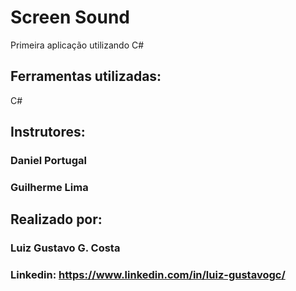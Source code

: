 # Screen Sound
Primeira aplicação utilizando C#

## Ferramentas utilizadas:

C#

## Instrutores: 

### Daniel Portugal

### Guilherme Lima

## Realizado por: 

### Luiz Gustavo G. Costa

### Linkedin: https://www.linkedin.com/in/luiz-gustavogc/
